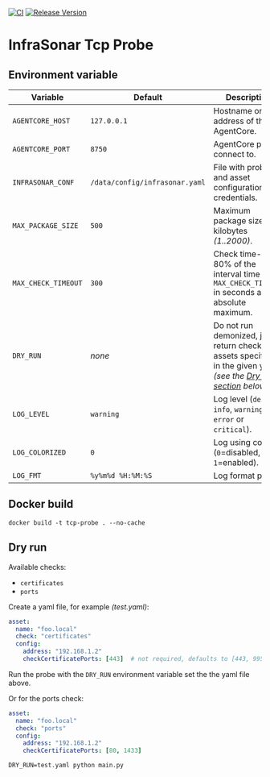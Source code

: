 [![CI](https://github.com/infrasonar/tcp-probe/workflows/CI/badge.svg)](https://github.com/infrasonar/tcp-probe/actions)
[![Release Version](https://img.shields.io/github/release/infrasonar/tcp-probe)](https://github.com/infrasonar/tcp-probe/releases)

# InfraSonar Tcp Probe

## Environment variable

Variable            | Default                        | Description
------------------- | ------------------------------ | ------------
`AGENTCORE_HOST`    | `127.0.0.1`                    | Hostname or Ip address of the AgentCore.
`AGENTCORE_PORT`    | `8750`                         | AgentCore port to connect to.
`INFRASONAR_CONF`   | `/data/config/infrasonar.yaml` | File with probe and asset configuration like credentials.
`MAX_PACKAGE_SIZE`  | `500`                          | Maximum package size in kilobytes _(1..2000)_.
`MAX_CHECK_TIMEOUT` | `300`                          | Check time-out is 80% of the interval time with `MAX_CHECK_TIMEOUT` in seconds as absolute maximum.
`DRY_RUN`           | _none_                         | Do not run demonized, just return checks and assets specified in the given yaml _(see the [Dry run section](#dry-run) below)_.
`LOG_LEVEL`         | `warning`                      | Log level (`debug`, `info`, `warning`, `error` or `critical`).
`LOG_COLORIZED`     | `0`                            | Log using colors (`0`=disabled, `1`=enabled).
`LOG_FMT`           | `%y%m%d %H:%M:%S`              | Log format prefix.

## Docker build

```
docker build -t tcp-probe . --no-cache
```

## Dry run

Available checks:
- `certificates`
- `ports`

Create a yaml file, for example _(test.yaml)_:

```yaml
asset:
  name: "foo.local"
  check: "certificates"
  config:
    address: "192.168.1.2"
    checkCertificatePorts: [443]  # not required, defaults to [443, 995, 993, 465, 3389, 989, 990, 636, 5986] when this option is emitted
```

Run the probe with the `DRY_RUN` environment variable set the the yaml file above.

Or for the ports check:

```yaml
asset:
  name: "foo.local"
  check: "ports"
  config:
    address: "192.168.1.2"
    checkCertificatePorts: [80, 1433]
```

```
DRY_RUN=test.yaml python main.py
```
